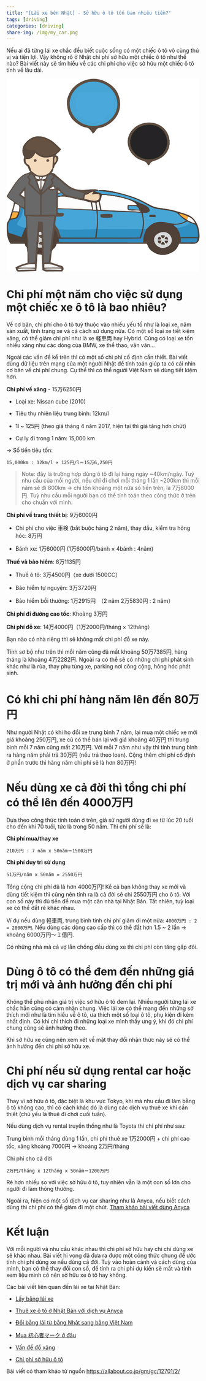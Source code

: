 ```yaml
---
title: "[Lái xe bên Nhật] - Sở hữu ô tô tốn bao nhiêu tiền?"
tags: [driving]
categories: [driving]
share-img: /img/my_car.png
---
```


Nếu ai đã từng lái xe chắc đều biết cuộc sống có một chiếc ô tô vô cùng thú vị và tiện lợi. Vậy không rõ ở Nhật chi phí sở hữu một chiếc ô tô như thế nào? Bài viết này sẽ tìm hiểu về các chi phí cho việc sở hữu một chiếc ô tô tính về lâu dài.

![](/img/my_car.png)

# Chi phí một năm cho việc sử dụng một chiếc xe ô tô là bao nhiêu?

Về cơ bản, chi phí cho ô tô tuỳ thuộc vào nhiều yếu tố như là loại xe, năm sản xuất, tình trạng xe và cả cách sử dụng nữa. Có một số loại xe tiết kiệm xăng, có thể giảm chi phí như là xe 軽車両 hay Hybrid. Cũng có loại xe tốn nhiều xăng như các dòng của BMW, xe thể thao, vân vân...

Ngoài các vấn đề kể trên thì có một số chi phí cố định cần thiết. Bài viết dùng dữ liệu trên mạng của một người Nhật để tính toán giúp ta có cái nhìn cơ bản về chi phí chung. Cụ thể thì có thể người Việt Nam sẽ dùng tiết kiệm hơn.

**Chi phí về xăng** - 15万6250円

* Loại xe: Nissan cube (2010)

* Tiêu thụ nhiên liệu trung bình: 12km/l

* 1l ~ 125円 (theo giá tháng 4 năm 2017, hiện tại thì giá tăng hơn chút)

* Cự ly đi trong 1 năm: 15,000 km

-> Số tiền tiêu tốn:

```
15,000km : 12km/l × 125円/l＝15万6,250円
```

> Note: đây là trường hợp dùng ô tô đi lại hàng ngày ~40km/ngày. Tuỳ nhu cầu của mỗi người, nếu chỉ đi chơi mỗi tháng 1 lần ~200km thì mỗi năm sẽ đi 800km -> chỉ tốn khoảng một nửa số tiền trên, là 7万8000円. Tuỳ nhu cầu mỗi người bạn có thể tính toán theo công thức ở trên cho chuẩn với mình.

<script async src="//pagead2.googlesyndication.com/pagead/js/adsbygoogle.js"></script>
<ins class="adsbygoogle"
     style="display:block; text-align:center;"
     data-ad-layout="in-article"
     data-ad-format="fluid"
     data-ad-client="ca-pub-2750437710821247"
     data-ad-slot="8905029259"></ins>
<script>
     (adsbygoogle = window.adsbygoogle || []).push({});
</script>

**Chi phí về trang thiết bị**: 9万6000円

* Chi phí cho việc 車検 (bắt buộc hàng 2 năm), thay dầu, kiểm tra hỏng hóc: 8万円

* Bánh xe: 1万6000円 (1万6000円/bánh × 4bánh : 4năm)

**Thuế và bảo hiểm**: 8万1135円

* Thuế ô tô: 3万4500円（xe dưới 1500CC）

* Bảo hiểm tự nguyện: 3万3720円

* Bảo hiểm bồi thường: 1万2915円　（2 năm 2万5830円 : 2 năm）

**Chi phí đi đường cao tốc**: Khoảng 3万円

**Chi phí đỗ xe**: 14万4000円（1万2000円/tháng × 12tháng）

Bạn nào có nhà riêng thì sẽ không mất chi phí đỗ xe này.

Tính sơ bộ như trên thì mỗi năm cũng đã mất khoảng 50万7385円, hàng tháng là khoảng 4万2282円. Ngoài ra có thể sẽ có những chi phí phát sinh khác như là rửa, thay phụ tùng xe, parking nơi công cộng, hỏng hóc phát sinh.

# Có khi chi phí hàng năm lên đến 80万円

Như người Nhật có khi họ đổi xe trung bình 7 năm, lại mua một chiếc xe mới giá khoảng 250万円, xe cũ có thể bán lại với giá khoảng 40万円 thì trung bình mỗi 7 năm cũng mất 210万円. Với mỗi 7 năm như vậy thì tính trung bình ra hàng năm phải trả 30万円 (nếu trả theo loan). Cộng thêm chi phí cố định ở phần trước thì hàng năm chi phí sẽ là hơn 80万円!

# Nếu dùng xe cả đời thì tổng chi phí có thể lên đến 4000万円

Dựa theo công thức tính toán ở trên, giả sử người dùng đi xe từ lúc 20 tuổi cho đến khi 70 tuổi, tức là trong 50 năm. Thì chi phí sẽ là:

**Chi phí mua/thay xe**

```
210万円 : 7 năm x 50năm＝1500万円
```

**Chi phí duy trì sử dụng**

```
51万円/năm x 50năm = 2550万円
```

Tổng cộng chi phí đã là hơn 4000万円! Kể cả bạn không thay xe mới và dùng tiết kiệm thì cũng nên tính ra là cả đời sẽ chi 2550万円 cho ô tô. Với con số này thì đủ tiền để mua một căn nhà tại Nhật Bản. Tất nhiên, tuỳ loại xe có thể đắt rẻ khác nhau.

Ví dụ nếu dùng 軽車両, trung bình tính chi phí giảm đi một nửa: `4000万円 : 2 = 2000万円`. Nếu dùng các dòng cao cấp thì có thể đắt hơn 1.5 ~ 2 lần -> khoảng 6000万円〜１億円.

Có những nhà mà cả vợ lẫn chồng đều dùng xe thì chi phí còn tăng gấp đôi.

# Dùng ô tô có thể đem đến những giá trị mới và ảnh hưởng đến chi phí

Không thể phủ nhận giá trị việc sở hữu ô tô đem lại. Nhiều người từng lái xe chắc hẳn cũng có cảm nhận chung. Việc lái xe có thể mang đến những sở thích mới như là tìm hiểu về ô tô, ưa thích một số loại ô tô, phụ kiện đi kèm nhất định. Có khi chỉ thích đi những loại xe mình thấy ưng ý, khi đó chi phí chung cũng sẽ ảnh hưởng theo.

Khi sở hữu xe cũng nên xem xét về mặt thay đổi nhận thức này sẽ có thể ảnh hưởng đến chi phí sở hữu xe.

# Chi phí nếu sử dụng rental car hoặc dịch vụ car sharing

Thay vì sở hữu ô tô, đặc biệt là khu vực Tokyo, khi mà nhu cầu đi làm bằng ô tô không cao, thì có cách khác đó là dùng các dịch vụ thuê xe khi cần thiết (chủ yếu là thuê đi chơi cuối tuần).

Nếu dùng dịch vụ rental truyền thống như là Toyota thì chi phí như sau:

Trung bình mỗi tháng dùng 1 lần, chi phí thuê xe 1万2000円 + chi phí cao tốc, xăng khoảng 7000円 -> khoảng 2万円/tháng

Chi phí cho cả đời

```
2万円/tháng x 12tháng x 50năm＝1200万円
```

Rẻ hơn nhiều so với việc sở hữu ô tô, tuy nhiên vẫn là một con số lớn cho người đi làm thông thường.

Ngoài ra, hiện có một số dịch vụ car sharing như là Anyca, nếu biết cách dùng thì chi phí có thể giảm đi một chút. [Tham khảo bài viết dùng Anyca](https://phuongnq.me/2018-06-30-thue-xe-qua-dich-vu-anyca/)

# Kết luận

Với mỗi người và nhu cầu khác nhau thì chi phí sở hữu hay chi chí dùng xe sẽ khác nhau. Bài viết hi vọng đã đưa ra được một công thức chung để ước tính chi phí dùng xe nếu dùng cả đời. Tuỳ vào hoàn cảnh và cách dùng của mình, bạn có thể thay đổi con số, để tính ra chi phí dự kiến sẽ mất và tính xem liệu mình có nên sở hữu xe ô tô hay không.

Các bài viết liên quan đến lái xe tại Nhật Bản:

<script async src="//pagead2.googlesyndication.com/pagead/js/adsbygoogle.js"></script>
<ins class="adsbygoogle"
     style="display:block; text-align:center;"
     data-ad-layout="in-article"
     data-ad-format="fluid"
     data-ad-client="ca-pub-2750437710821247"
     data-ad-slot="8905029259"></ins>
<script>
     (adsbygoogle = window.adsbygoogle || []).push({});
</script>

* [Lấy bằng lái xe](https://phuongnq.me/2018-06-08-driving-license-in-japan-part-1/)

* [Thuê xe ô tô ở Nhật Bản với dịch vụ Anyca](https://phuongnq.me/2018-06-30-thue-xe-qua-dich-vu-anyca/)

* [Đổi bằng lái từ bằng Nhật sang bằng Việt Nam](https://phuongnq.me/2018-08-22-doi-bang-nhat-sang-bang-viet/)

* [Mua 初心者マーク ở đâu](https://phuongnq.me/2018-08-27-use-new-user-mark-japan-driver/)

* [Vấn đề đổ xăng](https://phuongnq.me/2018-09-02-driving-in-japan-gasoline/)

* [Chi phí sở hữu ô tô](https://phuongnq.me/2018-09-07-how-much-a-car-cost-whole-life)

Bài viết có tham khảo từ nguồn https://allabout.co.jp/gm/gc/12701/2/